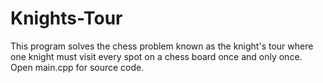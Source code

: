 # Knights-Tour
This program solves the chess problem known as the knight's tour where one knight must visit every spot on a chess board once and only once. Open main.cpp for source code.

